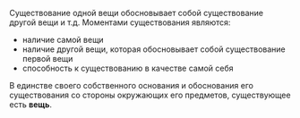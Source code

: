Существование одной вещи обосновывает собой существование другой
вещи и т.д. Моментами существования являются:
- наличие самой вещи
- наличие другой вещи, которая обосновывает собой существование первой вещи
- способность к существованию в качестве самой себя

В единстве своего собственного основания и обоснования его существования со  стороны окружающих его предметов, существующее есть **вещь**.